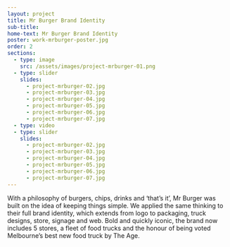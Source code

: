 ```yaml
---
layout: project
title: Mr Burger Brand Identity
sub-title:
home-text: Mr Burger Brand Identity
poster: work-mrburger-poster.jpg
order: 2
sections:
  - type: image
    src: /assets/images/project-mrburger-01.png
  - type: slider
    slides:
      - project-mrburger-02.jpg
      - project-mrburger-03.jpg
      - project-mrburger-04.jpg
      - project-mrburger-05.jpg
      - project-mrburger-06.jpg
      - project-mrburger-07.jpg
  - type: video
  - type: slider
    slides:
      - project-mrburger-02.jpg
      - project-mrburger-03.jpg
      - project-mrburger-04.jpg
      - project-mrburger-05.jpg
      - project-mrburger-06.jpg
      - project-mrburger-07.jpg
---
```


With a philosophy of burgers, chips, drinks and ‘that’s it’, Mr Burger was built on the idea of keeping things simple. We applied the same thinking to their full brand identity, which extends from logo to packaging, truck designs, store, signage and web. Bold and quickly iconic, the brand now includes 5 stores, a fleet of food trucks and the honour of being voted Melbourne’s best new food truck by The Age.
